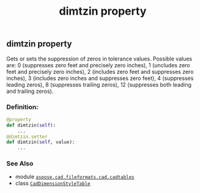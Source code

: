 ﻿---
title: dimtzin property
second_title: Aspose.CAD for Python via .NET API References
description: 
type: docs
weight: 830
url: /python-net/aspose.cad.fileformats.cad.cadtables/caddimensionstyletable/dimtzin/
is_root: false
---

## dimtzin property


Gets or sets the suppression of zeros in tolerance values.
Possible values are:  0 (suppresses zero feet and precisely zero inches), 1 (uncludes zero feet and precisely zero inches),
2 (includes zero feet and suppresses zero inches), 3 (includes zero inches and suppresses zero feet), 
4 (suppresses leading zeros), 8 (suppresses trailing zeros), 12 (suppresses both leading and trailing zeros).
### Definition:
```python
@property
def dimtzin(self):
    ...
@dimtzin.setter
def dimtzin(self, value):
    ...
```

### See Also
* module [`aspose.cad.fileformats.cad.cadtables`](../../)
* class [`CadDimensionStyleTable`](/cad/python-net/aspose.cad.fileformats.cad.cadtables/caddimensionstyletable)
